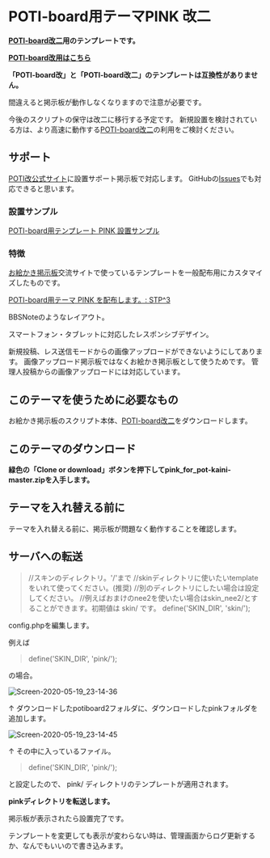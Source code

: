 # POTI-board用テーマPINK 改二

**[POTI-board改二](https://github.com/sakots/poti-kaini)用のテンプレートです。**

**[POTI-board改用はこちら](https://github.com/satopian/pink)**

**「POTI-board改」と「POTI-board改二」のテンプレートは互換性がありません。**

間違えると掲示板が動作しなくなりますので注意が必要です。

今後のスクリプトの保守は改二に移行する予定です。
新規設置を検討されている方は、より高速に動作する[POTI-board改二](https://github.com/sakots/poti-kaini)の利用をご検討ください。

## サポート

[POTI改公式サイト](https://poti-k.info/)に設置サポート掲示板で対応します。
GitHubの[Issues](https://github.com/satopian/pink_for_pot-kaini/issues)でも対応できると思います。

### 設置サンプル

[POTI-board用テンプレート PINK 設置サンプル](https://pbbs.sakura.ne.jp/cgi/neosample/poti/)

### 特徴

[お絵かき掲示板](https://pbbs.sakura.ne.jp/)交流サイトで使っているテンプレートを一般配布用にカスタマイズしたものです。

[POTI-board用テーマ PINK を配布します。: STP^3](http://stp.sblo.jp/article/182310034.html)

BBSNoteのようなレイアウト。

スマートフォン・タブレットに対応したレスポンシブデザイン。

新規投稿、レス送信モードからの画像アップロードができないようにしてあります。
画像アップロード掲示板ではなくお絵かき掲示板として使うためです。
管理人投稿からの画像アップロードには対応しています。

## このテーマを使うために必要なもの

お絵かき掲示板のスクリプト本体、[POTI-board改二](https://github.com/sakots/poti-kaini)をダウンロードします。

## このテーマのダウンロード 

**緑色の「Clone or download」ボタンを押下してpink_for_pot-kaini-master.zipを入手します。**

## テーマを入れ替える前に ##

テーマを入れ替える前に、掲示板が問題なく動作することを確認します。

## サーバへの転送

> //スキンのディレクトリ。'/'まで
> //skinディレクトリに使いたいtemplateをいれて使ってください。(推奨)
> //別のディレクトリにしたい場合は設定してください。
> //例えばおまけのnee2を使いたい場合はskin_nee2/とすることができます。初期値は skin/ です。
> define('SKIN_DIR', 'skin/');
>

config.phpを編集します。

例えば

> define('SKIN_DIR', 'pink/');

の場合。

![Screen-2020-05-19_23-14-36](https://user-images.githubusercontent.com/44894014/82337569-e33bc000-9a26-11ea-8a8d-d00a4f08c238.png)

↑
ダウンロードしたpotiboard2フォルダに、ダウンロードしたpinkフォルダを追加します。


![Screen-2020-05-19_23-14-45](https://user-images.githubusercontent.com/44894014/82337582-e8007400-9a26-11ea-9829-a32683e7622a.png)

↑
その中に入っているファイル。


> define('SKIN_DIR', 'pink/');

と設定したので、 pink/ ディレクトリのテンプレートが適用されます。

**pinkディレクトリを転送します。**

掲示板が表示されたら設置完了です。

テンプレートを変更しても表示が変わらない時は、管理画面からログ更新するか、なんでもいいので書き込みます。
